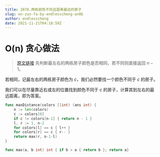 ```yaml
---
title: 2078.两栋颜色不同且距离最远的房子
slug: on-zuo-fa-by-endlesscheng-an8b
author: endlesscheng
date: 2021-11-21T04:18:59Z
---
```

# O(n) 贪心做法
 
> [原文链接](https://leetcode.cn/problems/two-furthest-houses-with-different-colors/solution/on-zuo-fa-by-endlesscheng-an8b)
先判断最左右的两栋房子颜色是否相同，若不同则直接返回 $n-1$。

若相同，记最左右的两栋房子颜色为 $c$，我们必然要找一个颜色不同于 $c$ 的房子。

我们可以在尽量靠近右或左的位置找到颜色不同于 $c$ 的房子，计算其到左右的最远距离，即为答案。

```go
func maxDistance(colors []int) (ans int) {
	n := len(colors)
	c := colors[0]
	if c != colors[n-1] { return n - 1 }
	l, r := 1, n-2
	for colors[l] == c { l++ }
	for colors[r] == c { r-- }
	return max(r, n-1-l)
}

func max(a, b int) int { if b > a { return b }; return a}
```
